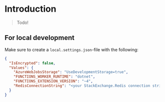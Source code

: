 # Introduction

> Todo!

## For local development

Make sure to create a `local.settings.json`-file with the following:

```json
{
  "IsEncrypted": false,
  "Values": {
    "AzureWebJobsStorage": "UseDevelopmentStorage=true",
    "FUNCTIONS_WORKER_RUNTIME": "dotnet",
    "FUNCTIONS_EXTENSION_VERSION": "~4",
    "RedisConnectionString": "<your StackExchange.Redis connection string>"
  }
}
```
